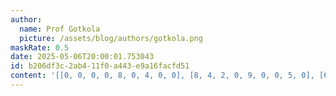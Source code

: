 ```yaml
---
author:
  name: Prof Gotkola
  picture: /assets/blog/authors/gotkola.png
maskRate: 0.5
date: 2025-05-06T20:00:01.753043
id: b206df3c-2ab4-11f0-a443-e9a16facfd51
content: '[[0, 0, 0, 0, 8, 0, 4, 0, 0], [8, 4, 2, 0, 9, 0, 0, 5, 0], [6, 0, 0, 2, 0, 0, 0, 8, 7], [7, 8, 4, 0, 3, 0, 1, 0, 0], [3, 2, 5, 0, 6, 0, 8, 4, 0], [1, 0, 9, 0, 4, 0, 0, 3, 0], [0, 0, 0, 0, 0, 8, 0, 7, 1], [0, 1, 6, 0, 7, 0, 2, 9, 0], [2, 7, 8, 5, 1, 0, 0, 6, 4]]'
---
```

